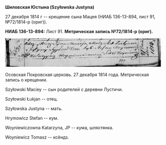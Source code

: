 **Шиловская Юстына (Szyłowska Justyna)**

27 декабря 1814 г -- крещение сына Мацея (НИАБ 136-13-894, лист 91,
№72/1814-р (ориг)).

**НИАБ 136-13-894:** Лист 91. **Метрическая запись №72/1814-р (ориг).**

![](./media/00d5d099d72d6065c2472b6b955a8558d5a83ece.png)

Осовская Покровская церковь. 27 декабря 1814 года. Метрическая запись о
крещении.

Szyłowski Maciey -- сын родителей с деревни Лустичи.

Szyłowski Łukjan -- отец.

Szyłowska Justyna -- мать.

Hrymowicz Stefan -- кум.

Woyniewiczowna Katarzyna, JP -- кума, шляхтянка.

Woyniewicz Tomasz -- ксёндз.
